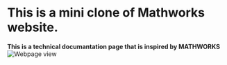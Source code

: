 # This is a mini clone of Mathworks website.
__This is a technical documantation page that is inspired by MATHWORKS__
![Webpage view](https://i.pinimg.com/564x/c1/5e/2d/c15e2d6f0634639ec86db1a1aea9f4ec.jpg)